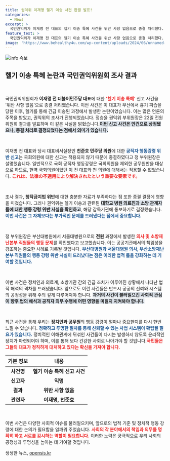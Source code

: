 ```yaml
---
title: 권익위 이재명 헬기 이송 사건 판결 발표!
categories:
  - News
excerpt: >
  국민권익위가 이재명 전 대표의 헬기 이송 특혜 사건을 위반 사항 없음으로 종결 처리했다. 의원에 대한 행동강령이 적용되지 않았다는 이유! 그러나 의료진과 소방 관계자들은 위반 혐의로 통보됐다. 상세한 내용을 클릭해 확인하세요!
feature_text: >
  국민권익위가 이재명 전 대표의 헬기 이송 특혜 사건을 위반 사항 없음으로 종결 처리했다. 의원에 대한 행동강령이 적용되지 않았다는 이유! 그러나 의료진과 소방 관계자들은 위반 혐의로 통보됐다. 상세한 내용을 클릭해 확인하세요!
image: 'https://www.behealthy4u.com/wp-content/uploads/2024/06/unnamed-file.png'
---
```


<p><img src="https://www.behealthy4u.com/wp-content/uploads/2024/06/unnamed-file.png" alt="info 속보" /></p>

<h2 data-ke-size="size26">헬기 이송 특혜 논란과 국민권익위원회 조사 결과</h2>

<p data-ke-size="size16">&nbsp;</p>

<p>국민권익위원회가 <b>이재명 전 더불어민주당 대표</b>에 대한 <b><span style="color: #ee2323;">'헬기 이송 특혜'</span></b> 신고 사건을 '위반 사항 없음'으로 종결 처리했습니다. 이번 사건은 이 대표가 부산에서 흉기 피습을 당한 이후, 헬기를 통해 긴급 이송된 과정에서 발생한 논란이었습니다. 이는 많은 언론의 주목을 받았고, 권익위의 조사가 진행되었습니다. 정승윤 권익위 부위원장은 22일 전원위원회 결과를 발표하며 이 같은 사실을 밝혔습니다.<b><span style="background-color: #21538527;">이번 신고 사건은 안건으로 상정됐으나, 종결 처리로 결정되었다는 점에서 의미가 있습니다.</span></b> </p>

<p data-ke-size="size16">&nbsp;</p>

<p>이재명 전 대표와 당시 대표비서실장인 <b>천준호 민주당 의원</b>에 대한 <b><span style="color: #1a5490;">공직자 행동강령 위반 신고</span></b>는 국회의원에 대한 신고는 적용되지 않기 때문에 종결하였다고 정 부위원장은 설명했습니다. 일반적으로 국회 공직자 행동강령은 국회의원을 제외한 공무원만을 대상으로 하므로, 현역 국회의원이었던 이 전 대표와 천 의원에 대해서는 적용할 수 없었습니다. <b><span style="color: #ee2323;">これは、法律の不適用により解決されたという重要な要素です。</span></b></p>

<p data-ke-size="size16">&nbsp;</p>

<p>조사 결과, <b>청탁금지법 위반</b>에 대한 충분한 자료가 부족하다는 점 또한 종결 결정에 영향을 미쳤습니다. 그러나 권익위는 헬기 이송과 관련된 <b><span style="background-color: #21538527;">대학교 병원 의료진과 소방 관계자들에 대한 행동 강령 위반 사실을 확인하고</span></b>, 해당 감독기관에 통보하기로 결정했습니다. <b><span style="color: #1a5490;">이번 사건은 그 자체보다는 부가적인 문제를 드러냈다는 점에서 중요합니다.</span></b></p>

<p data-ke-size="size16">&nbsp;</p>

<p>정 부위원장은 부산대병원에서 서울대병원으로의 <b>전원</b> 과정에서 발생한 <b><span style="color: #ee2323;">의사 및 소방재난본부 직원들의 행동 문제</span></b>를 확인했다고 보고했습니다. 이는 공공기관에서의 책임성을 강조하는 중요한 사례로 기록될 것입니다. <b><span style="color: #1a5490;">부산대병원과 서울대병원 의사, 부산소방재난본부 직원들의 행동 강령 위반 사실이 드러났다는 점은 이러한 법적 틀을 강화하는 데 기여할 것입니다.</span></b></p>

<p data-ke-size="size16">&nbsp;</p>

<p>이번 사건은 정치인과 의료계, 소방기관 간의 긴급 조치가 이루어진 상황에서 나타난 법적 해석의 격차를 드러냈습니다. 앞으로도 이런 사건들은 반드시 공공의 신뢰와 시스템의 공정성을 위해 주의 깊게 다루어져야 합니다. <b><span style="background-color: #21538527;">과거의 사건이 불러일으킨 사회적 관심이 향후 법의 해석과 공직자 의무 수행에 어떤 영향을 미칠지 지켜봐야 합니다.</span></b></p>

<p data-ke-size="size16">&nbsp;</p>

<p>최근 사건을 통해 우리는 <b>정치인과 공무원</b>의 행동 강령이 얼마나 중요한지를 다시 한번 느낄 수 있습니다. <b><span style="color: #1a5490;">정확하고 투명한 절차를 통해 신뢰할 수 있는 사법 시스템이 확립될 필요가 있습니다.</span></b> 정치적인 이해관계에 뒤섞인 사건들이 다시는 발생하지 않도록 윤리적인 장치가 마련되어야 하며, 이를 통해 보다 건강한 사회로 나아가야 할 것입니다.<b><span style="color: #ee2323;">국민들은 그들의 대표가 정직하게 대처하고 있다는 확신을 가져야 합니다.</span></b> </p>

<table style="width: 100%;">
    <thead>
        <tr>
            <th style="text-align: center; height: 35px;"><b>기본 정보</b></th>
            <th style="text-align: center; height: 35px;"><b>내용</b></th>
        </tr>
    </thead>
    <tbody>
        <tr>
            <td style="text-align: center; height: 17px;"><b>사건명</b></td>
            <td style="text-align: center; height: 17px;"><b>헬기 이송 특혜 신고 사건</b></td>
        </tr>
        <tr>
            <td style="text-align: center; height: 17px;"><b>신고자</b></td>
            <td style="text-align: center; height: 17px;"><b>익명</b></td>
        </tr>
        <tr>
            <td style="text-align: center; height: 17px;"><b>결과</b></td>
            <td style="text-align: center; height: 17px;"><b>위반 사항 없음</b></td>
        </tr>
        <tr>
            <td style="text-align: center; height: 17px;"><b>관련자</b></td>
            <td style="text-align: center; height: 17px;"><b>이재명, 천준호</b></td>
        </tr>
    </tbody>
</table>

<p data-ke-size="size16">&nbsp;</p>

<p>이번 사건은 다양한 사회적 이슈를 불러일으키며, 앞으로의 법적 기준 및 정치적 행동 강령에 대한 논의가 필요함을 일깨워 주었습니다. <b><span style="color: #ee2323;">사회의 각 분야에서의 책임과 의무를 명확히 하고 서로를 감시하는 역할이 필요합니다.</span></b> 이러한 노력은 궁극적으로 우리 사회의 공정성과 투명성을 높이는 데 기여할 것입니다.</p>
생생한 뉴스, <a href="https://opensis.kr" rel="dofollow">opensis.kr</a>


